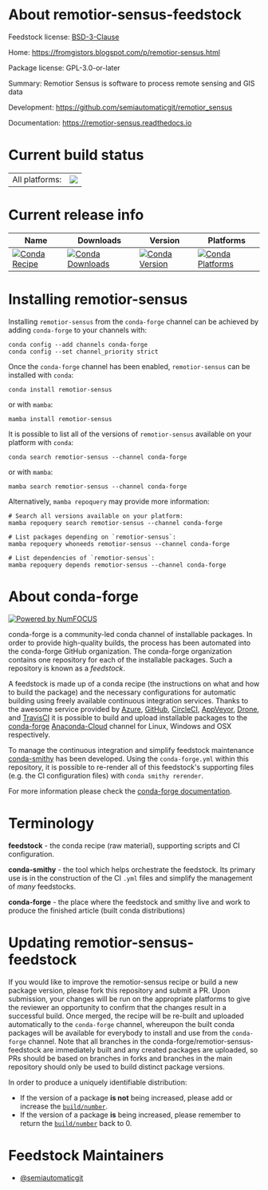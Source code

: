 About remotior-sensus-feedstock
===============================

Feedstock license: [BSD-3-Clause](https://github.com/conda-forge/remotior-sensus-feedstock/blob/main/LICENSE.txt)

Home: https://fromgistors.blogspot.com/p/remotior-sensus.html

Package license: GPL-3.0-or-later

Summary: Remotior Sensus is software to process remote sensing and GIS data

Development: https://github.com/semiautomaticgit/remotior_sensus

Documentation: https://remotior-sensus.readthedocs.io

Current build status
====================


<table><tr><td>All platforms:</td>
    <td>
      <a href="https://dev.azure.com/conda-forge/feedstock-builds/_build/latest?definitionId=18987&branchName=main">
        <img src="https://dev.azure.com/conda-forge/feedstock-builds/_apis/build/status/remotior-sensus-feedstock?branchName=main">
      </a>
    </td>
  </tr>
</table>

Current release info
====================

| Name | Downloads | Version | Platforms |
| --- | --- | --- | --- |
| [![Conda Recipe](https://img.shields.io/badge/recipe-remotior--sensus-green.svg)](https://anaconda.org/conda-forge/remotior-sensus) | [![Conda Downloads](https://img.shields.io/conda/dn/conda-forge/remotior-sensus.svg)](https://anaconda.org/conda-forge/remotior-sensus) | [![Conda Version](https://img.shields.io/conda/vn/conda-forge/remotior-sensus.svg)](https://anaconda.org/conda-forge/remotior-sensus) | [![Conda Platforms](https://img.shields.io/conda/pn/conda-forge/remotior-sensus.svg)](https://anaconda.org/conda-forge/remotior-sensus) |

Installing remotior-sensus
==========================

Installing `remotior-sensus` from the `conda-forge` channel can be achieved by adding `conda-forge` to your channels with:

```
conda config --add channels conda-forge
conda config --set channel_priority strict
```

Once the `conda-forge` channel has been enabled, `remotior-sensus` can be installed with `conda`:

```
conda install remotior-sensus
```

or with `mamba`:

```
mamba install remotior-sensus
```

It is possible to list all of the versions of `remotior-sensus` available on your platform with `conda`:

```
conda search remotior-sensus --channel conda-forge
```

or with `mamba`:

```
mamba search remotior-sensus --channel conda-forge
```

Alternatively, `mamba repoquery` may provide more information:

```
# Search all versions available on your platform:
mamba repoquery search remotior-sensus --channel conda-forge

# List packages depending on `remotior-sensus`:
mamba repoquery whoneeds remotior-sensus --channel conda-forge

# List dependencies of `remotior-sensus`:
mamba repoquery depends remotior-sensus --channel conda-forge
```


About conda-forge
=================

[![Powered by
NumFOCUS](https://img.shields.io/badge/powered%20by-NumFOCUS-orange.svg?style=flat&colorA=E1523D&colorB=007D8A)](https://numfocus.org)

conda-forge is a community-led conda channel of installable packages.
In order to provide high-quality builds, the process has been automated into the
conda-forge GitHub organization. The conda-forge organization contains one repository
for each of the installable packages. Such a repository is known as a *feedstock*.

A feedstock is made up of a conda recipe (the instructions on what and how to build
the package) and the necessary configurations for automatic building using freely
available continuous integration services. Thanks to the awesome service provided by
[Azure](https://azure.microsoft.com/en-us/services/devops/), [GitHub](https://github.com/),
[CircleCI](https://circleci.com/), [AppVeyor](https://www.appveyor.com/),
[Drone](https://cloud.drone.io/welcome), and [TravisCI](https://travis-ci.com/)
it is possible to build and upload installable packages to the
[conda-forge](https://anaconda.org/conda-forge) [Anaconda-Cloud](https://anaconda.org/)
channel for Linux, Windows and OSX respectively.

To manage the continuous integration and simplify feedstock maintenance
[conda-smithy](https://github.com/conda-forge/conda-smithy) has been developed.
Using the ``conda-forge.yml`` within this repository, it is possible to re-render all of
this feedstock's supporting files (e.g. the CI configuration files) with ``conda smithy rerender``.

For more information please check the [conda-forge documentation](https://conda-forge.org/docs/).

Terminology
===========

**feedstock** - the conda recipe (raw material), supporting scripts and CI configuration.

**conda-smithy** - the tool which helps orchestrate the feedstock.
                   Its primary use is in the construction of the CI ``.yml`` files
                   and simplify the management of *many* feedstocks.

**conda-forge** - the place where the feedstock and smithy live and work to
                  produce the finished article (built conda distributions)


Updating remotior-sensus-feedstock
==================================

If you would like to improve the remotior-sensus recipe or build a new
package version, please fork this repository and submit a PR. Upon submission,
your changes will be run on the appropriate platforms to give the reviewer an
opportunity to confirm that the changes result in a successful build. Once
merged, the recipe will be re-built and uploaded automatically to the
`conda-forge` channel, whereupon the built conda packages will be available for
everybody to install and use from the `conda-forge` channel.
Note that all branches in the conda-forge/remotior-sensus-feedstock are
immediately built and any created packages are uploaded, so PRs should be based
on branches in forks and branches in the main repository should only be used to
build distinct package versions.

In order to produce a uniquely identifiable distribution:
 * If the version of a package **is not** being increased, please add or increase
   the [``build/number``](https://docs.conda.io/projects/conda-build/en/latest/resources/define-metadata.html#build-number-and-string).
 * If the version of a package **is** being increased, please remember to return
   the [``build/number``](https://docs.conda.io/projects/conda-build/en/latest/resources/define-metadata.html#build-number-and-string)
   back to 0.

Feedstock Maintainers
=====================

* [@semiautomaticgit](https://github.com/semiautomaticgit/)

